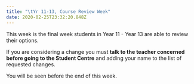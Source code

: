 ```yaml
---
title: "\tYr 11-13, Course Review Week"
date: 2020-02-25T23:32:20.848Z
---
```

This week is the final week students in Year 11 - Year 13 are able to review their options.  

If you are considering a change you must **talk to the teacher concerned before going to the Student Centre** and adding your name to the list of requested changes.  

You will be seen before the end of this week.
